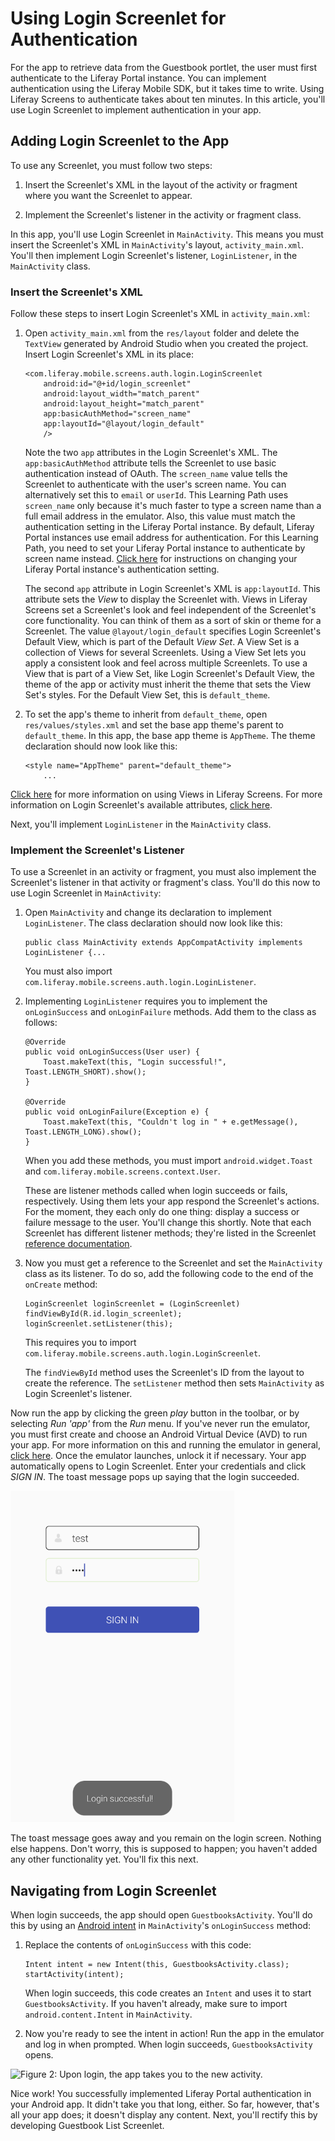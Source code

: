 # Using Login Screenlet for Authentication [](id=using-login-screenlet-for-authentication)

For the app to retrieve data from the Guestbook portlet, the user must first
authenticate to the Liferay Portal instance. You can implement authentication
using the Liferay Mobile SDK, but it takes time to write. Using Liferay Screens
to authenticate takes about ten minutes. In this article, you'll use Login
Screenlet to implement authentication in your app. 

## Adding Login Screenlet to the App [](id=adding-login-screenlet-to-the-app)

To use any Screenlet, you must follow two steps:

1. Insert the Screenlet's XML in the layout of the activity or fragment where 
   you want the Screenlet to appear. 

2. Implement the Screenlet's listener in the activity or fragment class. 

In this app, you'll use Login Screenlet in `MainActivity`. This means you must 
insert the Screenlet's XML in `MainActivity`'s layout, `activity_main.xml`. 
You'll then implement Login Screenlet's listener, `LoginListener`, in the 
`MainActivity` class. 

### Insert the Screenlet's XML [](id=insert-the-screenlets-xml)

Follow these steps to insert Login Screenlet's XML in `activity_main.xml`: 

1.  Open `activity_main.xml` from the `res/layout` folder and delete the
    `TextView` generated by Android Studio when you created the project. Insert
    Login Screenlet's XML in its place: 

        <com.liferay.mobile.screens.auth.login.LoginScreenlet
            android:id="@+id/login_screenlet"
            android:layout_width="match_parent"
            android:layout_height="match_parent"
            app:basicAuthMethod="screen_name"
            app:layoutId="@layout/login_default"
            />

    Note the two `app` attributes in the Login Screenlet's XML. The 
    `app:basicAuthMethod` attribute tells the Screenlet to use basic 
    authentication instead of OAuth. The `screen_name` value tells the Screenlet 
    to authenticate with the user's screen name. You can alternatively set this 
    to `email` or `userId`. This Learning Path uses `screen_name` only because 
    it's much faster to type a screen name than a full email address in the 
    emulator. Also, this value must match the authentication setting in the 
    Liferay Portal instance. By default, Liferay Portal instances use email 
    address for authentication. For this Learning Path, you need to set your 
    Liferay Portal instance to authenticate by screen name instead. 
    [Click here](/develop/reference/-/knowledge_base/6-2/loginscreenlet-for-android#basic-authentication) 
    for instructions on changing your Liferay Portal instance's authentication 
    setting. 

    The second `app` attribute in Login Screenlet's XML is `app:layoutId`. This 
    attribute sets the *View* to display the Screenlet with. Views in Liferay 
    Screens set a Screenlet's look and feel independent of the Screenlet's core 
    functionality. You can think of them as a sort of skin or theme for a 
    Screenlet. The value `@layout/login_default` specifies Login Screenlet's 
    Default View, which is part of the Default *View Set*. A View Set is a 
    collection of Views for several Screenlets. Using a View Set lets you apply 
    a consistent look and feel across multiple Screenlets. To use a View that is 
    part of a View Set, like Login Screenlet's Default View, the theme of the 
    app or activity must inherit the theme that sets the View Set's styles. For 
    the Default View Set, this is `default_theme`. 

2.  To set the app's theme to inherit from `default_theme`, open
    `res/values/styles.xml` and set the base app theme's parent to
    `default_theme`. In this app, the base app theme is `AppTheme`.  The theme
    declaration should now look like this:

        <style name="AppTheme" parent="default_theme">
            ...

[Click here](/develop/tutorials/-/knowledge_base/6-2/using-views-in-android-screenlets)
for more information on using Views in Liferay Screens. For more information on 
Login Screenlet's available attributes, 
[click here](/develop/reference/-/knowledge_base/6-2/loginscreenlet-for-android#attributes). 

Next, you'll implement `LoginListener` in the `MainActivity` class. 

### Implement the Screenlet's Listener [](id=implement-the-screenlets-listener)

To use a Screenlet in an activity or fragment, you must also implement the 
Screenlet's listener in that activity or fragment's class. You'll do this now to 
use Login Screenlet in `MainActivity`: 

1.  Open `MainActivity` and change its declaration to implement `LoginListener`. 
    The class declaration should now look like this: 

        public class MainActivity extends AppCompatActivity implements LoginListener {...

    You must also import `com.liferay.mobile.screens.auth.login.LoginListener`. 

2.  Implementing `LoginListener` requires you to implement the `onLoginSuccess`
    and `onLoginFailure` methods. Add them to the class as follows: 

        @Override
        public void onLoginSuccess(User user) {
            Toast.makeText(this, "Login successful!", Toast.LENGTH_SHORT).show();
        }

        @Override
        public void onLoginFailure(Exception e) {
            Toast.makeText(this, "Couldn't log in " + e.getMessage(), Toast.LENGTH_LONG).show();
        }

    When you add these methods, you must import `android.widget.Toast` and 
    `com.liferay.mobile.screens.context.User`. 

    These are listener methods called when login succeeds or fails, 
    respectively. Using them lets your app respond the Screenlet's actions. For 
    the moment, they each only do one thing: display a success or failure 
    message to the user. You'll change this shortly. Note that each Screenlet 
    has different listener methods; they're listed in the Screenlet 
    [reference documentation](/develop/reference/-/knowledge_base/6-2/screenlets-in-liferay-screens-for-android). 

3.  Now you must get a reference to the Screenlet and set the `MainActivity` 
    class as its listener. To do so, add the following code to the end of the
    `onCreate` method: 

        LoginScreenlet loginScreenlet = (LoginScreenlet) findViewById(R.id.login_screenlet);
        loginScreenlet.setListener(this);

    This requires you to import 
    `com.liferay.mobile.screens.auth.login.LoginScreenlet`. 

    The `findViewById` method uses the Screenlet's ID from the layout to create 
    the reference. The `setListener` method then sets `MainActivity` as Login 
    Screenlet's listener. 

Now run the app by clicking the green *play* button in the toolbar, or by 
selecting *Run 'app'* from the *Run* menu. If you've never run the emulator, you 
must first create and choose an Android Virtual Device (AVD) to run your app. 
For more information on this and running the emulator in general, 
[click here](https://developer.android.com/studio/run/emulator.html). 
Once the emulator launches, unlock it if necessary. Your app automatically opens 
to Login Screenlet. Enter your credentials and click *SIGN IN*. The toast 
message pops up saying that the login succeeded. 

![Figure 1: Login Screenlet successfully authenticated you with the Liferay Portal instance.](../../../images/android-login-screenlet-success.png)

The toast message goes away and you remain on the login screen. Nothing else 
happens. Don't worry, this is supposed to happen; you haven't added any other 
functionality yet. You'll fix this next. 

## Navigating from Login Screenlet [](id=navigating-from-login-screenlet)

When login succeeds, the app should open `GuestbooksActivity`. You'll do this by 
using an 
[Android intent](https://developer.android.com/guide/components/intents-filters.html) 
in `MainActivity`'s `onLoginSuccess` method: 

1.  Replace the contents of `onLoginSuccess` with this code: 

        Intent intent = new Intent(this, GuestbooksActivity.class);
        startActivity(intent);

    When login succeeds, this code creates an `Intent` and uses it to start 
    `GuestbooksActivity`. If you haven't already, make sure to import 
    `android.content.Intent` in `MainActivity`. 

2.  Now you're ready to see the intent in action! Run the app in the emulator
    and log in when prompted. When login succeeds, `GuestbooksActivity` opens. 

![Figure 2: Upon login, the app takes you to the new activity.](../../../images/android-login-success-intent.png)

Nice work! You successfully implemented Liferay Portal authentication in your
Android app. It didn't take you that long, either. So far, however, that's all
your app does; it doesn't display any content. Next, you'll rectify this by
developing Guestbook List Screenlet. 
